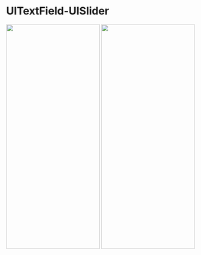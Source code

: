 # UITextField-UISlider

<img src="https://user-images.githubusercontent.com/108584428/199671667-b8d48d29-27b0-4ec3-8759-8915d8fedd92.png" height="600" width="250" > <img src="https://user-images.githubusercontent.com/108584428/199671678-d965e3a8-835b-49d0-aea5-bcb248e29ee9.png" height="600" width="250" >

